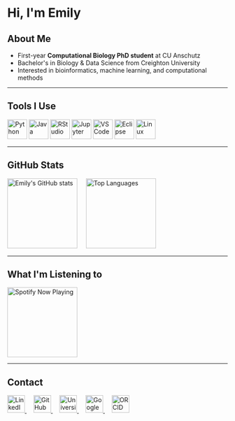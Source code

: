 # Hi, I'm Emily  

## About Me

- First-year **Computational Biology PhD student** at CU Anschutz 
- Bachelor's in Biology & Data Science from Creighton University
- Interested in bioinformatics, machine learning, and computational methods 

---

## Tools I Use

<p align="left">
  <img src="https://cdn.jsdelivr.net/gh/devicons/devicon@latest/icons/python/python-original.svg" alt="Python" width="45" height="45"/>
  <img src="https://cdn.jsdelivr.net/gh/devicons/devicon@latest/icons/java/java-original.svg" alt="Java" width="45" height="45"/>    
  <img src="https://cdn.jsdelivr.net/gh/devicons/devicon@latest/icons/rstudio/rstudio-original.svg" alt="RStudio" width="45" height="45"/>
  <img src="https://cdn.jsdelivr.net/gh/devicons/devicon@latest/icons/jupyter/jupyter-original.svg" alt="Jupyter" width="45" height="45"/>
  <img src="https://cdn.jsdelivr.net/gh/devicons/devicon/icons/vscode/vscode-original.svg" alt="VSCode" width="45" height="45"/>
  <img src="https://cdn.jsdelivr.net/gh/devicons/devicon@latest/icons/eclipse/eclipse-original.svg" alt="Eclipse" width="45" height="45"/>
  <img src="https://cdn.jsdelivr.net/gh/devicons/devicon@latest/icons/linux/linux-original.svg" alt="Linux" width="45" height="45"/>
</p>

---

## GitHub Stats
<p align="left">
  <img src="https://github-readme-stats.vercel.app/api?username=emilyekstrum&show_icons=true&theme=radical" alt="Emily's GitHub stats" height="160" />
  &nbsp;&nbsp;&nbsp;
  <img src="https://github-readme-stats.vercel.app/api/top-langs/?username=emilyekstrum&layout=compact&theme=radical" alt="Top Languages" height="160" />
  &nbsp;&nbsp;&nbsp;

</p>


---

## What I'm Listening to
  <img src="https://spotify-github-profile.kittinanx.com/api/view?uid=emily.ekstrum844&cover_image=true&theme=default&show_offline=true&background_color=121212&interchange=false&bar_color_cover=true" alt="Spotify Now Playing" height="160" />

</p>

---

## Contact 

<p align="left">
  <a href="https://www.linkedin.com/in/emilyekstrum/" target="_blank">
    <img src="https://cdn.jsdelivr.net/gh/devicons/devicon@latest/icons/linkedin/linkedin-original.svg" alt="LinkedIn" width="40" height="40"/>
  </a>
  &nbsp;&nbsp;&nbsp;
  <a href="https://github.com/emilyekstrum" target="_blank">
    <img src="https://cdn.jsdelivr.net/gh/devicons/devicon@latest/icons/github/github-original.svg" alt="GitHub" width="40" height="40"/>
  </a>
  &nbsp;&nbsp;&nbsp;
  <a href="mailto:emily.ekstrum@cuanschutz.edu">
    <img src="https://img.icons8.com/ios-filled/50/000000/new-post.png" alt="University Email" width="40" height="40"/>
  </a>
    &nbsp;&nbsp;&nbsp;
  <a href="#" title="Google Scholar (coming soon)">
    <img src="https://img.icons8.com/color/48/000000/google-scholar--v3.png" alt="Google Scholar" width="40" height="40"/>
  </a>
  &nbsp;&nbsp;&nbsp;
  <a href="#" title="ORCID (coming soon)">
    <img src="https://img.icons8.com/windows/48/000000/orcid.png" alt="ORCID" width="40" height="40"/>
  </a>

</p>


